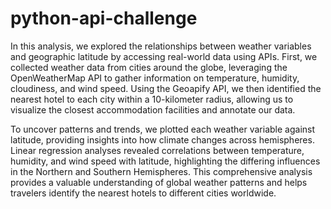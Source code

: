 # python-api-challenge

In this analysis, we explored the relationships between weather variables and geographic latitude by accessing real-world data using APIs. First, we collected weather data from cities around the globe, leveraging the OpenWeatherMap API to gather information on temperature, humidity, cloudiness, and wind speed. Using the Geoapify API, we then identified the nearest hotel to each city within a 10-kilometer radius, allowing us to visualize the closest accommodation facilities and annotate our data.


To uncover patterns and trends, we plotted each weather variable against latitude, providing insights into how climate changes across hemispheres. Linear regression analyses revealed correlations between temperature, humidity, and wind speed with latitude, highlighting the differing influences in the Northern and Southern Hemispheres. This comprehensive analysis provides a valuable understanding of global weather patterns and helps travelers identify the nearest hotels to different cities worldwide.
